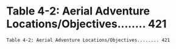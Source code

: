 # Table 4-2: Aerial Adventure Locations/Objectives........ 421

```
Table 4-2: Aerial Adventure Locations/Objectives........ 421

```
